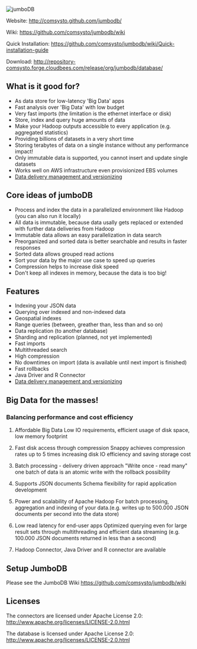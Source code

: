 ![jumboDB](http://comsysto.github.com/jumbodb/img/pics/jumbo.png)

Website: http://comsysto.github.com/jumbodb/

Wiki: https://github.com/comsysto/jumbodb/wiki

Quick Installation: https://github.com/comsysto/jumbodb/wiki/Quick-installation-guide

Download: http://repository-comsysto.forge.cloudbees.com/release/org/jumbodb/database/

## What is it good for? 

- As data store for low-latency 'Big Data' apps
- Fast analysis over 'Big Data' with low budget
- Very fast imports (the limitation is the ethernet interface or disk)
- Store, index and query huge amounts of data
- Make your Hadoop outputs accessible to every application (e.g. aggregated statistics)
- Providing billions of datasets in a very short time
- Storing terabytes of data on a single instance without any performance impact!
- Only immutable data is supported, you cannot insert and update single datasets
- Works well on AWS infrastructure even provisionized EBS volumes
- [Data delivery management and versionizing](https://github.com/comsysto/jumbodb/wiki/Data-Delivery-Concept)

## Core ideas of jumboDB

- Process and index the data in a parallelized environment like Hadoop (you can also run it locally)
- All data is immutable, because data usally gets replaced or extended with further data deliveries from Hadoop
- Immutable data allows an easy parallelization in data search
- Preorganized and sorted data is better searchable and results in faster responses
- Sorted data allows grouped read actions
- Sort your data by the major use case to speed up queries
- Compression helps to increase disk speed
- Don't keep all indexes in memory, because the data is too big!

## Features

- Indexing your JSON data 
- Querying over indexed and non-indexed data
- Geospatial indexes
- Range queries (between, greather than, less than and so on)
- Data replication (to another database)
- Sharding and replication (planned, not yet implemented)
- Fast imports
- Multithreaded search
- High compression
- No downtimes on import (data is available until next import is finished)
- Fast rollbacks
- Java Driver and R Connector 
- [Data delivery management and versionizing](https://github.com/comsysto/jumbodb/wiki/Data-Delivery-Concept)

## Big Data for the masses!

### Balancing performance and cost efficiency

1. Affordable Big Data
Low IO requirements, efficient usage of disk space, low
memory footprint

2. Fast disk access through compression
Snappy achieves compression rates up to 5 times
increasing disk IO efficiency and saving storage cost

3. Batch processing - delivery driven approach
"Write once - read many" one batch of data is an atomic
write with the rollback possibility

4. Supports JSON documents
Schema flexibility for rapid application development

5. Power and scalability of Apache Hadoop
For batch processing, aggregation and indexing of your
data.(e.g. writes up to 500.000 JSON documents per second into the data store)

6. Low read latency for end-user apps
Optimized querying even for large result sets through
multithreading and efficient data streaming (e.g. 100.000
JSON documents returned in less than a second)

7. Hadoop Connector, Java Driver and R connector are available

## Setup JumboDB

Please see the JumboDB Wiki https://github.com/comsysto/jumbodb/wiki

## Licenses

The connectors are licensed under Apache License 2.0: http://www.apache.org/licenses/LICENSE-2.0.html

The database is licensed under Apache License 2.0: http://www.apache.org/licenses/LICENSE-2.0.html

